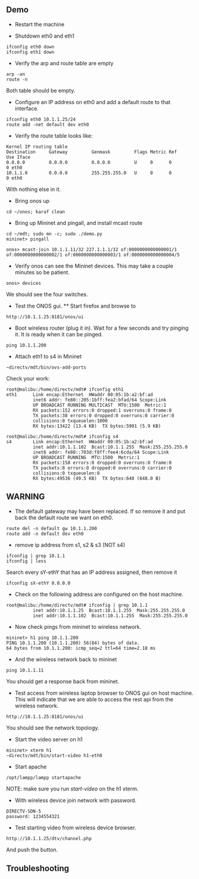 Demo
-------
* Restart the machine 

* Shutdown eth0 and eth1
~~~
ifconfig eth0 down
ifconfig eth1 down
~~~

* Verify the arp and route table are empty

~~~
arp -an
route -n
~~~

Both table should be empty.

* Configure an IP address on eth0 and add a default route to that
  interface.  

~~~
ifconfig eth0 10.1.1.25/24
route add -net default dev eth0
~~~

* Verify the route table looks like:

~~~
Kernel IP routing table
Destination     Gateway         Genmask         Flags Metric Ref    Use Iface
0.0.0.0         0.0.0.0         0.0.0.0         U     0      0        0 eth0
10.1.1.0        0.0.0.0         255.255.255.0   U     0      0        0 eth0
~~~

With nothing else in it.

* Bring onos up

~~~
cd ~/onos; karaf clean
~~~

* Bring up Mininet and pingall, and install mcast route

~~~
cd ~/mdt; sudo mn -c; sudo ./demo.py
mininet> pingall

onos> mcast-join 10.1.1.11/32 227.1.1.1/32 of:0000000000000001/1 of:0000000000000002/1 of:0000000000000003/1 of:0000000000000004/5

~~~

* Verify onos can see the Mininet devices.  This may take a couple
  minutes so be patient.

~~~
onos> devices
~~~

We should see the four switches.

* Test the ONOS gui.
** Start firefox and browse to 

~~~
http://10.1.1.25:8181/onos/ui
~~~

* Boot wireless router (plug it in).  Wait for a few seconds and try
  pinging it.  It is ready when it can be pinged.

~~~
ping 10.1.1.200
~~~

* Attach eth1 to s4 in Mininet

~~~
~directv/mdt/bin/ovs-add-ports
~~~  

Check your work: 

~~~
root@malibu:/home/directv/mdt# ifconfig eth1
eth1      Link encap:Ethernet  HWaddr 00:05:1b:a2:bf:ad  
          inet6 addr: fe80::205:1bff:fea2:bfad/64 Scope:Link
          UP BROADCAST RUNNING MULTICAST  MTU:1500  Metric:1
          RX packets:152 errors:0 dropped:1 overruns:0 frame:0
          TX packets:38 errors:0 dropped:0 overruns:0 carrier:0
          collisions:0 txqueuelen:1000 
          RX bytes:13422 (13.4 KB)  TX bytes:5901 (5.9 KB)

root@malibu:/home/directv/mdt# ifconfig s4
s4        Link encap:Ethernet  HWaddr 00:05:1b:a2:bf:ad  
          inet addr:10.1.1.102  Bcast:10.1.1.255  Mask:255.255.255.0
          inet6 addr: fe80::703d:f8ff:fee4:6cda/64 Scope:Link
          UP BROADCAST RUNNING  MTU:1500  Metric:1
          RX packets:158 errors:0 dropped:0 overruns:0 frame:0
          TX packets:8 errors:0 dropped:0 overruns:0 carrier:0
          collisions:0 txqueuelen:0 
          RX bytes:49536 (49.5 KB)  TX bytes:648 (648.0 B)
~~~


WARNING
-------

* The default gateway may have been replaced.  If so remove it and put
back the default route we want on eth0.

~~~
route del -n default gw 10.1.1.200
route add -n default dev eth0
~~~

* remove ip address from s1, s2 & s3 (NOT s4)

~~~
ifconfig | grep 10.1.1
ifconfig | less
~~~

Search every sY-ethY that has an IP address assigned, then remove it

~~~
ifconfig sX-ethY 0.0.0.0
~~~

* Check on the following address are configured on the host machine. 

~~~
root@malibu:/home/directv/mdt# ifconfig | grep 10.1.1
          inet addr:10.1.1.25  Bcast:10.1.1.255  Mask:255.255.255.0
          inet addr:10.1.1.102  Bcast:10.1.1.255  Mask:255.255.255.0
~~~

* Now check pings from mininet to wireless network.

~~~
mininet> h1 ping 10.1.1.200
PING 10.1.1.200 (10.1.1.200) 56(84) bytes of data.
64 bytes from 10.1.1.200: icmp_seq=2 ttl=64 time=2.18 ms
~~~

* And the wireless network back to mininet

~~~
ping 10.1.1.11
~~~

You should get a response back from mininet.

* Test access from wireless laptop browser to ONOS gui on host
  machine.  This will indicate that we are able to access the rest api
  from the wireless network.

~~~
http://10.1.1.25:8181/onos/ui
~~~

You should see the network topology.

* Start the video server on h1

~~~
mininet> xterm h1
~directv/mdt/bin/start-video h1-eth0
~~~

* Start apache

~~~
/opt/lampp/lampp startapache 
~~~

NOTE: make sure you run _start-video_ on the h1 xterm.

* With wireless device join network with password.

~~~
DIRECTV-SDN-5
password: 1234554321
~~~

* Test starting video from wireless device browser.

~~~
http://10.1.1.25/dtv/channel.php
~~~

And push the button.


Troubleshooting
---------------


